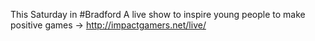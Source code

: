 This Saturday in #Bradford A live show to inspire young people to make positive games -&gt; http://impactgamers.net/live/